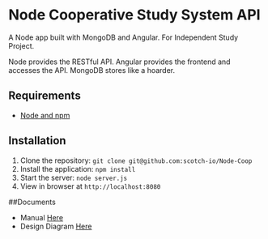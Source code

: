 # Node Cooperative Study System API

A Node app built with MongoDB and Angular. For Independent Study Project.

Node provides the RESTful API. Angular provides the frontend and accesses the API. MongoDB stores like a hoarder.

## Requirements

- [Node and npm](http://nodejs.org)

## Installation

1. Clone the repository: `git clone git@github.com:scotch-io/Node-Coop`
2. Install the application: `npm install`
3. Start the server: `node server.js`
4. View in browser at `http://localhost:8080`

##Documents

- Manual [Here](https://drive.google.com/file/d/0BzSm9skBCYqRTFI4QTdiaUQxZzA/view?usp=sharing)
- Design Diagram [Here](https://drive.google.com/folderview?id=0BzSm9skBCYqRTzRUWl90QlhOdmc&usp=sharing)
